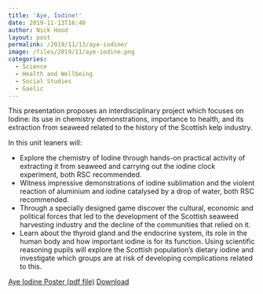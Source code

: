 ```yaml
---
title: 'Aye, Iodine!'
date: 2019-11-13T16:40
author: Nick Hood
layout: post
permalink: /2019/11/13/aye-iodine/
image: /files/2019/11/aye-iodine.png
categories:
  - Science
  - Health and Wellbeing
  - Social Studies
  - Gaelic
---
```


This presentation proposes an interdisciplinary project which focuses on Iodine: its use in chemistry demonstrations, importance to health, and its extraction from seaweed related to the history of the Scottish kelp industry. 

In this unit leaners will:

* Explore the chemistry of Iodine through hands-on practical activity of extracting it from seaweed and carrying out the iodine clock experiment, both RSC recommended.
* Witness impressive demonstrations of iodine sublimation and the violent reaction of aluminium and iodine catalysed by a drop of water, both RSC recommended.
* Through a specially designed game discover the cultural, economic and political forces that led to the development of the Scottish seaweed harvesting industry and the decline of the communities that relied on it.
* Learn about the thyroid gland and the endocrine system, its role in the human body and how important iodine is for its function. Using scientific reasoning pupils will explore the Scottish population’s dietary iodine and investigate which groups are at risk of developing complications related to this.

<a href="/files/2019/11/aye-iodine.pdf">Aye Iodine Poster (pdf file)</a> <a href="/files/2019/11/aye-iodine.pdf" class="btn btn-sm btn-default" download>Download</a>

